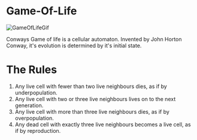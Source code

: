 # Game-Of-Life


![GameOfLifeGif](https://user-images.githubusercontent.com/59428583/97030480-10cbee80-151c-11eb-8bd0-3d81a574ae9d.gif)

Conways Game of life is a cellular automaton. Invented by John Horton Conway, it's evolution is determined by it's initial state. 

<h1>The Rules</h1>

1. Any live cell with fewer than two live neighbours dies, as if by underpopulation.
2. Any live cell with two or three live neighbours lives on to the next generation.
3. Any live cell with more than three live neighbours dies, as if by overpopulation.
4. Any dead cell with exactly three live neighbours becomes a live cell, as if by reproduction.



